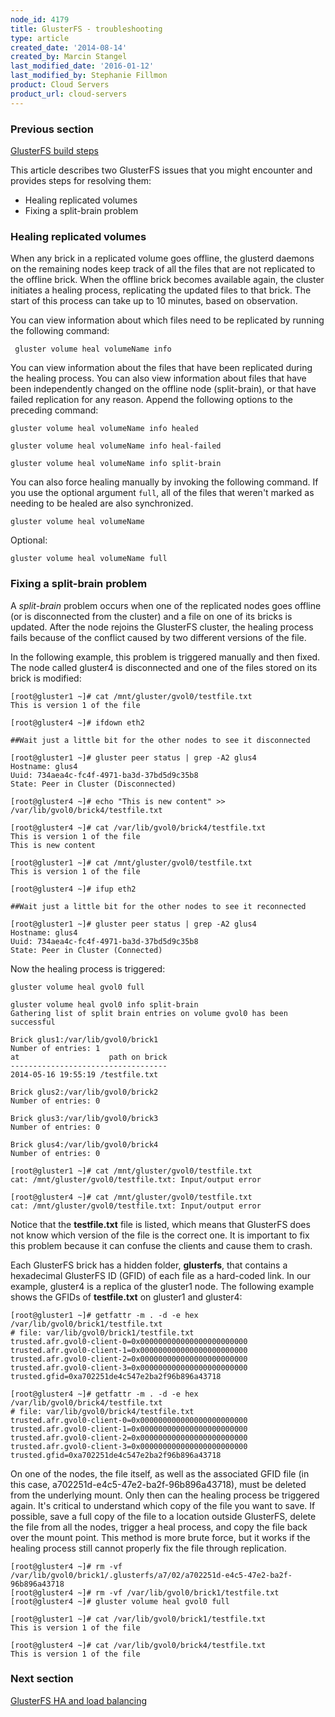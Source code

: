 ```yaml
---
node_id: 4179
title: GlusterFS - troubleshooting
type: article
created_date: '2014-08-14'
created_by: Marcin Stangel
last_modified_date: '2016-01-12'
last_modified_by: Stephanie Fillmon
product: Cloud Servers
product_url: cloud-servers
---
```


### Previous section

[GlusterFS build steps](/how-to/getting-started-with-glusterfs-considerations-and-installation)

This article describes two GlusterFS issues that you might encounter and provides steps for resolving them:

- Healing replicated volumes
- Fixing a split-brain problem

### Healing replicated volumes

When any brick in a replicated volume goes offline, the glusterd daemons on the remaining nodes keep track of all the files that are not replicated to the offline brick. When the offline brick becomes available again, the cluster initiates a healing process, replicating the updated files to that brick. The start of this process can take up to 10 minutes, based on observation.

You can view information about which files need to be replicated by running the following command:

     gluster volume heal volumeName info

You can view information about the files that have been replicated during the healing process. You can also view information about files that have been independently changed on the offline node (split-brain), or that have failed replication for any reason. Append the following options to the preceding command:

    gluster volume heal volumeName info healed

    gluster volume heal volumeName info heal-failed

    gluster volume heal volumeName info split-brain

You can also force healing manually by invoking the following command. If you use the optional argument `full`, all of the files that weren't marked as needing to be healed are also synchronized.

    gluster volume heal volumeName

Optional:

    gluster volume heal volumeName full

### Fixing a split-brain problem

A *split-brain* problem occurs when one of the replicated nodes goes offline (or is disconnected from the cluster) and a file on one of its bricks is updated. After the node rejoins the GlusterFS cluster, the healing process fails because of the conflict caused by two different versions of the file.

In the following example, this problem is triggered manually and then fixed. The node called gluster4 is disconnected and one of the files stored on its brick is modified:

    [root@gluster1 ~]# cat /mnt/gluster/gvol0/testfile.txt
    This is version 1 of the file

    [root@gluster4 ~]# ifdown eth2

    ##Wait just a little bit for the other nodes to see it disconnected

    [root@gluster1 ~]# gluster peer status | grep -A2 glus4
    Hostname: glus4
    Uuid: 734aea4c-fc4f-4971-ba3d-37bd5d9c35b8
    State: Peer in Cluster (Disconnected)

    [root@gluster4 ~]# echo "This is new content" >> /var/lib/gvol0/brick4/testfile.txt

    [root@gluster4 ~]# cat /var/lib/gvol0/brick4/testfile.txt
    This is version 1 of the file
    This is new content

    [root@gluster1 ~]# cat /mnt/gluster/gvol0/testfile.txt
    This is version 1 of the file

    [root@gluster4 ~]# ifup eth2

    ##Wait just a little bit for the other nodes to see it reconnected

    [root@gluster1 ~]# gluster peer status | grep -A2 glus4
    Hostname: glus4
    Uuid: 734aea4c-fc4f-4971-ba3d-37bd5d9c35b8
    State: Peer in Cluster (Connected)

Now the healing process is triggered:

    gluster volume heal gvol0 full

    gluster volume heal gvol0 info split-brain
    Gathering list of split brain entries on volume gvol0 has been successful

    Brick glus1:/var/lib/gvol0/brick1
    Number of entries: 1
    at                    path on brick
    -----------------------------------
    2014-05-16 19:55:19 /testfile.txt

    Brick glus2:/var/lib/gvol0/brick2
    Number of entries: 0

    Brick glus3:/var/lib/gvol0/brick3
    Number of entries: 0

    Brick glus4:/var/lib/gvol0/brick4
    Number of entries: 0

    [root@gluster1 ~]# cat /mnt/gluster/gvol0/testfile.txt
    cat: /mnt/gluster/gvol0/testfile.txt: Input/output error

    [root@gluster4 ~]# cat /mnt/gluster/gvol0/testfile.txt
    cat: /mnt/gluster/gvol0/testfile.txt: Input/output error

Notice that the **testfile.txt** file is listed, which means that GlusterFS does not know which version of the file is the correct one. It is important to fix this problem because it can confuse the clients and cause them to crash.

Each GlusterFS brick has a hidden folder, **glusterfs**, that contains a hexadecimal GlusterFS ID (GFID) of each file as a hard-coded link. In our example, gluster4 is a replica of the gluster1 node. The following example shows the GFIDs of **testfile.txt** on gluster1 and gluster4:

    [root@gluster1 ~]# getfattr -m . -d -e hex /var/lib/gvol0/brick1/testfile.txt
    # file: var/lib/gvol0/brick1/testfile.txt
    trusted.afr.gvol0-client-0=0x000000000000000000000000
    trusted.afr.gvol0-client-1=0x000000000000000000000000
    trusted.afr.gvol0-client-2=0x000000000000000000000000
    trusted.afr.gvol0-client-3=0x000000000000000000000000
    trusted.gfid=0xa702251de4c547e2ba2f96b896a43718

    [root@gluster4 ~]# getfattr -m . -d -e hex /var/lib/gvol0/brick4/testfile.txt
    # file: var/lib/gvol0/brick4/testfile.txt
    trusted.afr.gvol0-client-0=0x000000000000000000000000
    trusted.afr.gvol0-client-1=0x000000000000000000000000
    trusted.afr.gvol0-client-2=0x000000000000000000000000
    trusted.afr.gvol0-client-3=0x000000000000000000000000
    trusted.gfid=0xa702251de4c547e2ba2f96b896a43718

On one of the nodes, the file itself, as well as the associated GFID file (in this case, a702251d-e4c5-47e2-ba2f-96b896a43718), must be deleted from the underlying mount. Only then can the healing process be triggered again. It's critical to understand which copy of the file you want to save. If possible, save a full copy of the file to a location outside GlusterFS, delete the file from all the nodes, trigger a heal process, and copy the file back over the mount point. This method is more brute force, but it works if the healing process still cannot properly fix the file through replication.

    [root@gluster4 ~]# rm -vf /var/lib/gvol0/brick1/.glusterfs/a7/02/a702251d-e4c5-47e2-ba2f-96b896a43718
    [root@gluster4 ~]# rm -vf /var/lib/gvol0/brick1/testfile.txt
    [root@gluster4 ~]# gluster volume heal gvol0 full

    [root@gluster1 ~]# cat /var/lib/gvol0/brick1/testfile.txt
    This is version 1 of the file

    [root@gluster4 ~]# cat /var/lib/gvol0/brick4/testfile.txt
    This is version 1 of the file

### Next section

[GlusterFS HA and load balancing](/how-to/glusterfs-high-availability-through-ctdb)
